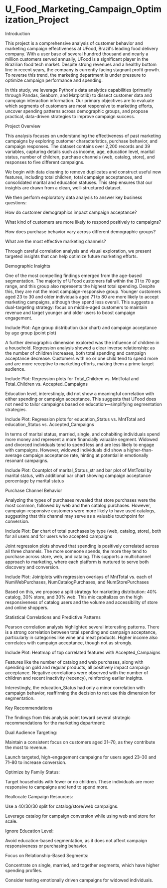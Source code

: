 # U_Food_Marketing_Campaign_Optimization_Project


Introduction

This project is a comprehensive analysis of customer behavior and marketing campaign effectiveness at UFood, Brazil's leading food delivery company. With a user base of several hundred thousand and nearly a million customers served annually, UFood is a significant player in the Brazilian food tech market. Despite strong revenues and a healthy bottom line in recent years, the company is currently facing stagnant profit growth. To reverse this trend, the marketing department is under pressure to optimize campaign performance and spending.

In this study, we leverage Python's data analytics capabilities (primarily through Pandas, Seaborn, and Matplotlib) to dissect customer data and campaign interaction information. Our primary objectives are to evaluate which segments of customers are most responsive to marketing efforts, uncover spending patterns across demographic groups, and propose practical, data-driven strategies to improve campaign success.

Project Overview

This analysis focuses on understanding the effectiveness of past marketing campaigns by exploring customer characteristics, purchase behavior, and campaign responses. The dataset contains over 2,200 records and 39 variables, capturing details such as income, age, education level, marital status, number of children, purchase channels (web, catalog, store), and responses to five different campaigns.

We begin with data cleaning to remove duplicates and construct useful new features, including total children, total campaign acceptances, and consolidated marital and education statuses. This step ensures that our insights are drawn from a clean, well-structured dataset.

We then perform exploratory data analysis to answer key business questions:

How do customer demographics impact campaign acceptance?

What kind of customers are more likely to respond positively to campaigns?

How does purchase behavior vary across different demographic groups?

What are the most effective marketing channels?

Through careful correlation analysis and visual exploration, we present targeted insights that can help optimize future marketing efforts.

Demographic Insights

One of the most compelling findings emerged from the age-based segmentation. The majority of UFood customers fall within the 31 to 70 age range, and this group also represents the highest total spending. Despite this, they are not the most campaign-responsive group. Younger customers aged 23 to 30 and older individuals aged 71 to 80 are more likely to accept marketing campaigns, although they spend less overall. This suggests a dual-targeting strategy: focus on middle-aged customers to maintain revenue and target younger and older users to boost campaign engagement.

Include Plot: Age group distribution (bar chart) and campaign acceptance by age group (point plot)

A further demographic dimension explored was the influence of children in a household. Regression analysis showed a clear inverse relationship: as the number of children increases, both total spending and campaign acceptance decrease. Customers with no or one child tend to spend more and are more receptive to marketing efforts, making them a prime target audience.

Include Plot: Regression plots for Total_Children vs. MntTotal and Total_Children vs. Accepted_Campaigns

Education level, interestingly, did not show a meaningful correlation with either spending or campaign acceptance. This suggests that UFood does not need to tailor campaigns based on education—simplifying segmentation strategies.

Include Plot: Regression plots for education_Status vs. MntTotal and education_Status vs. Accepted_Campaigns

In terms of marital status, married, single, and cohabiting individuals spend more money and represent a more financially valuable segment. Widowed and divorced individuals tend to spend less and are less likely to engage with campaigns. However, widowed individuals did show a higher-than-average campaign acceptance rate, hinting at potential in emotionally resonant campaigns.

Include Plot: Countplot of marital_Status_str and bar plot of MntTotal by marital status, with additional bar chart showing campaign acceptance percentage by marital status

Purchase Channel Behavior

Analyzing the types of purchases revealed that store purchases were the most common, followed by web and then catalog purchases. However, campaign-responsive customers were more likely to have used catalogs, suggesting that this channel may serve as a valuable touchpoint for conversion.

Include Plot: Bar chart of total purchases by type (web, catalog, store), both for all users and for users who accepted campaigns

Joint regression plots showed that spending is positively correlated across all three channels. The more someone spends, the more they tend to purchase across store, web, and catalog. This supports a multichannel approach to marketing, where each platform is nurtured to serve both discovery and conversion.

Include Plot: Jointplots with regression overlays of MntTotal vs. each of NumWebPurchases, NumCatalogPurchases, and NumStorePurchases

Based on this, we propose a split strategy for marketing distribution: 40% catalog, 30% store, and 30% web. This mix capitalizes on the high responsiveness of catalog users and the volume and accessibility of store and online shoppers.

Statistical Correlations and Predictive Patterns

Pearson correlation analysis highlighted several interesting patterns. There is a strong correlation between total spending and campaign acceptance, particularly in categories like wine and meat products. Higher income also correlates with campaign acceptance, though not as strongly.

Include Plot: Heatmap of top correlated features with Accepted_Campaigns

Features like the number of catalog and web purchases, along with spending on gold and regular products, all positively impact campaign acceptance. Negative correlations were observed with the number of children and recent inactivity (recency), reinforcing earlier insights.

Interestingly, the education_Status had only a minor correlation with campaign behavior, reaffirming the decision to not use this dimension for segmentation.

Key Recommendations

The findings from this analysis point toward several strategic recommendations for the marketing department:

Dual Audience Targeting:

Maintain a consistent focus on customers aged 31–70, as they contribute the most to revenue.

Launch targeted, high-engagement campaigns for users aged 23–30 and 71–80 to increase conversion.

Optimize by Family Status:

Target households with fewer or no children. These individuals are more responsive to campaigns and tend to spend more.

Reallocate Campaign Resources:

Use a 40/30/30 split for catalog/store/web campaigns.

Leverage catalog for campaign conversion while using web and store for scale.

Ignore Education Level:

Avoid education-based segmentation, as it does not affect campaign responsiveness or purchasing behavior.

Focus on Relationship-Based Segments:

Concentrate on single, married, and together segments, which have higher spending profiles.

Consider testing emotionally driven campaigns for widowed individuals.

